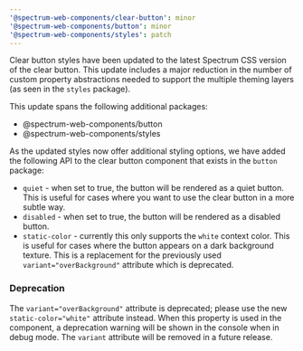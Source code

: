 ```yaml
---
'@spectrum-web-components/clear-button': minor
'@spectrum-web-components/button': minor
'@spectrum-web-components/styles': patch
---
```


Clear button styles have been updated to the latest Spectrum CSS version of the clear button. This update includes a major reduction in the number of custom property abstractions needed to support the multiple theming layers (as seen in the `styles` package).

This update spans the following additional packages:

- @spectrum-web-components/button
- @spectrum-web-components/styles

As the updated styles now offer additional styling options, we have added the following API to the clear button component that exists in the `button` package:

- `quiet` - when set to true, the button will be rendered as a quiet button. This is useful for cases where you want to use the clear button in a more subtle way.
- `disabled` - when set to true, the button will be rendered as a disabled button.
- `static-color` - currently this only supports the `white` context color. This is useful for cases where the button appears on a dark background texture. This is a replacement for the previously used `variant="overBackground"` attribute which is deprecated.

### Deprecation

The `variant="overBackground"` attribute is deprecated; please use the new `static-color="white"` attribute instead. When this property is used in the component, a deprecation warning will be shown in the console when in debug mode. The `variant` attribute will be removed in a future release.
